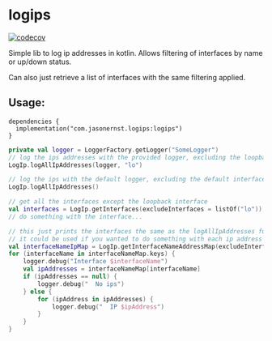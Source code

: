 # logips
[![codecov](https://codecov.io/gh/compscidr/logips/graph/badge.svg?token=Rga4WAHMGu)](https://codecov.io/gh/compscidr/logips)

Simple lib to log ip addresses in kotlin. Allows filtering of interfaces
by name or up/down status.

Can also just retrieve a list of interfaces with the same filtering applied.



## Usage:
```
dependencies {
  implementation("com.jasonernst.logips:logips")
}
```

```kotlin
private val logger = LoggerFactory.getLogger("SomeLogger")
// log the ips addresses with the provided logger, excluding the loopback interface
LogIp.logAllIpAddresses(logger, "lo")

// log the ips with the default logger, excluding the default interfaces (vlans, docker, etc)
LogIp.logAllIpAddresses()

// get all the interfaces except the loopback interface
val interfaces = LogIp.getInterfaces(excludeInterfaces = listOf("lo"))
// do something with the interface... 

// this just prints the interfaces the same as the logAllIpAddresses function above, but
// it could be used if you wanted to do something with each ip address
val interfaceNameIpMap = LogIp.getInterfaceNameAddressMap(excludeInterfaces = listOf("lo"))
for (interfaceName in interfaceNameMap.keys) {
    logger.debug("Interface $interfaceName")
    val ipAddresses = interfaceNameMap[interfaceName]
    if (ipAddresses == null) {
        logger.debug("  No ips")
    } else {
        for (ipAddress in ipAddresses) {
            logger.debug("  IP $ipAddress")
        }
    }
}
```
